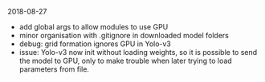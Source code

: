 2018-08-27
* add global args to allow modules to use GPU
* minor organisation with .gitignore in downloaded model folders
* debug: grid formation ignores GPU in Yolo-v3
* issue: Yolo-v3 now init without loading weights, so it is possible to 
  send the model to GPU, only to make trouble when later trying to load
  parameters from file.
